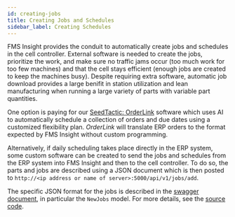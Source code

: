 ```yaml
---
id: creating-jobs
title: Creating Jobs and Schedules
sidebar_label: Creating Schedules
---
```


FMS Insight provides the conduit to automatically create jobs and schedules
in the cell controller. External software is needed to create the jobs,
prioritize the work, and make sure no traffic jams occur (too much work for
too few machines) and that the cell stays efficient (enough jobs are created
to keep the machines busy). Despite requiring extra software, automatic job
download provides a large benifit in station utilization and lean
manufacturing when running a large variety of parts with variable part
quantities.

One option is paying for our [SeedTactic:
OrderLink](https://www.seedtactics.com/products/seedtactic-orderlink)
software which uses AI to automatically schedule a collection of orders and
due dates using a customized flexibility plan. *OrderLink* will translate ERP
orders to the format expected by FMS Insight without custom programming.

Alternatively, if daily scheduling takes place directly in the ERP system,
some custom software can be created to send the jobs and schedules from the
ERP system into FMS Insight and then to the cell controller.  To do so,
the parts and jobs are described using a JSON document which is then posted
to `http://<ip address or name of server>:5000/api/v1/jobs/add`.

The specific JSON format for the jobs is described in the
[swagger document](http://petstore.swagger.io/?url=https%3A%2F%2Fbitbucket.org%2Fblackmaple%2Ffms-insight%2Fraw%2Fdefault%2Fserver%2Ffms-insight-api-1.1.0.json), in particular the `NewJobs` model.  For more details,
see the [source code](https://bitbucket.org/blackmaple/fms-insight).